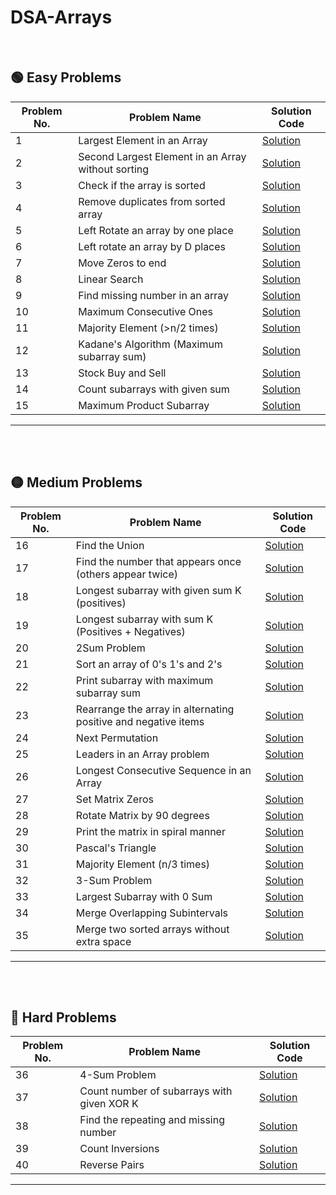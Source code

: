 # DSA-Arrays

<br>

## 🟢 Easy Problems  

| Problem No. | Problem Name | Solution Code |
|-------------|-------------|--------------|
| 1  | Largest Element in an Array | [Solution](#) |
| 2  | Second Largest Element in an Array without sorting | [Solution](#) |
| 3  | Check if the array is sorted | [Solution](#) |
| 4  | Remove duplicates from sorted array | [Solution](#) |
| 5  | Left Rotate an array by one place | [Solution](#) |
| 6  | Left rotate an array by D places | [Solution](#) |
| 7  | Move Zeros to end | [Solution](#) |
| 8  | Linear Search | [Solution](#) |
| 9  | Find missing number in an array | [Solution](#) |
| 10 | Maximum Consecutive Ones | [Solution](#) |
| 11 | Majority Element (>n/2 times) | [Solution](#) |
| 12 | Kadane's Algorithm (Maximum subarray sum) | [Solution](#) |
| 13 | Stock Buy and Sell | [Solution](#) |
| 14 | Count subarrays with given sum | [Solution](#) |
| 15 | Maximum Product Subarray | [Solution](#) |

---
<br><br>

## 🟡 Medium Problems  

| Problem No. | Problem Name | Solution Code |
|-------------|-------------|--------------|
| 16 | Find the Union | [Solution](#) |
| 17 | Find the number that appears once (others appear twice) | [Solution](#) |
| 18 | Longest subarray with given sum K (positives) | [Solution](#) |
| 19 | Longest subarray with sum K (Positives + Negatives) | [Solution](#) |
| 20 | 2Sum Problem | [Solution](#) |
| 21 | Sort an array of 0's 1's and 2's | [Solution](#) |
| 22 | Print subarray with maximum subarray sum | [Solution](#) |
| 23 | Rearrange the array in alternating positive and negative items | [Solution](#) |
| 24 | Next Permutation | [Solution](#) |
| 25 | Leaders in an Array problem | [Solution](#) |
| 26 | Longest Consecutive Sequence in an Array | [Solution](#) |
| 27 | Set Matrix Zeros | [Solution](#) |
| 28 | Rotate Matrix by 90 degrees | [Solution](#) |
| 29 | Print the matrix in spiral manner | [Solution](#) |
| 30 | Pascal's Triangle | [Solution](#) |
| 31 | Majority Element (n/3 times) | [Solution](#) |
| 32 | 3-Sum Problem | [Solution](#) |
| 33 | Largest Subarray with 0 Sum | [Solution](#) |
| 34 | Merge Overlapping Subintervals | [Solution](#) |
| 35 | Merge two sorted arrays without extra space | [Solution](#) |

---
<br><br>

## 🔴 Hard Problems  

| Problem No. | Problem Name | Solution Code |
|-------------|-------------|--------------|
| 36 | 4-Sum Problem | [Solution](#) |
| 37 | Count number of subarrays with given XOR K | [Solution](#) |
| 38 | Find the repeating and missing number | [Solution](#) |
| 39 | Count Inversions | [Solution](#) |
| 40 | Reverse Pairs | [Solution](#) |

---
<br><br>
